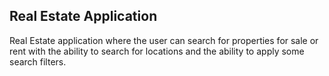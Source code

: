## Real Estate Application

Real Estate application where the user can search for properties for sale or rent with the ability to search for locations and the ability to apply some search filters.

